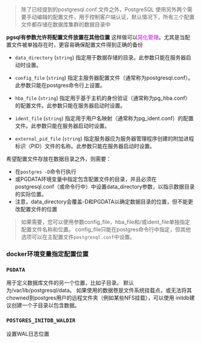 > 除了已经提到的postgresql.conf 文件之外，PostgreSQL 使用另外两个需要手动编辑的配置文件，用于控制客户端认证，默认情况下，所有三个配置文件都存储在数据库集群的数据目录中

**pgsql有参数允许将配置文件放置在其他位置**
这样做可以<font color="#c300ff">简化管理</font>。尤其是当配置文件被单独存在时，更容易确保配置文件得到正确的备份

- `data_directory` (`string`)
 指定用于数据存储的目录。此参数只能在服务器启动时设置。

- `config_file` (`string`)
指定主服务器配置文件（通常称为postgresql.conf）。此参数只能在postgres命令行上设置。

- `hba_file` (`string`)
指定用于基于主机的身份验证（通常称为pg_hba.conf）的配置文件。此参数只能在服务器启动时设置。

- `ident_file` (`string`)
指定用于用户名映射（通常称为pg_ident.conf）的配置文件。此参数只能在服务器启动时设置。

- `external_pid_file` (`string`)
指定服务器应为服务器管理程序创建的附加进程标识（PID）文件的名称。此参数只能在服务器启动时设置。

希望配置文件存放在数据目录之外，则需要：
- 在`postgres -D`命令行执行
- 或PGDATA环境变量中指定包含配置文件的目录，并且必须在postgresql.conf（或命令行中）中设置data_directory参数，以指示数据目录的实际位置。
- 注意，data_directory会覆盖-D和PGDATA以确定数据目录的位置，但不能更改配置文件的位置

> 如果需要，您可以使用参数config_file，hba_file和/或ident_file单独指定配置文件名称和位置。 config_file只能在postgres命令行中指定，但其他选项可以在主配置文件`postgresql.conf`中设置。

### docker环境变量指定配置位置

### `PGDATA`
用于定义数据库文件的另一个位置，比如子目录。
默认为/var/lib/postgresql/data。
如果使用的数据卷是文件系统挂载点，或无法将其chowned到postgres用户的远程文件夹（例如某些NFS挂载），可以使用 initdb建议创建一个子目录以包含数据。

### `POSTGRES_INITDB_WALDIR`
设置WAL日志位置